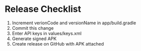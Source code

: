 # Release Checklist

1. Increment verionCode and versionName in app/build.gradle
2. Commit this change
3. Enter API keys in values/keys.xml
4. Generate signed APK
5. Create release on GitHub with APK attached
